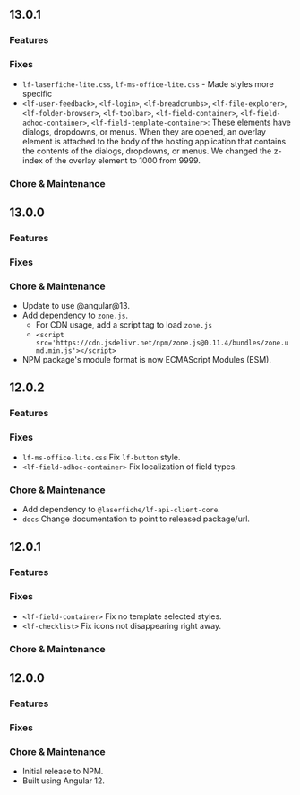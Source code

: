 ## 13.0.1

### Features

### Fixes
- `lf-laserfiche-lite.css`, `lf-ms-office-lite.css` - Made styles more specific
- `<lf-user-feedback>`, `<lf-login>`, `<lf-breadcrumbs>`, `<lf-file-explorer>`, `<lf-folder-browser>`, `<lf-toolbar>`, `<lf-field-container>`, `<lf-field-adhoc-container>`, `<lf-field-template-container>`:
    These elements have dialogs, dropdowns, or menus. When they are opened, an overlay element is attached to the body of the hosting application that contains the contents of the dialogs, dropdowns, or menus. We changed the z-index of the overlay element to 1000 from 9999.

### Chore & Maintenance

## 13.0.0

### Features

### Fixes

### Chore & Maintenance

- Update to use @angular@13.
- Add dependency to `zone.js`.
    - For CDN usage, add a script tag to load `zone.js`
    - `<script src='https://cdn.jsdelivr.net/npm/zone.js@0.11.4/bundles/zone.umd.min.js'></script>`
- NPM package's module format is now ECMAScript Modules (ESM).

## 12.0.2

### Features

### Fixes

- `lf-ms-office-lite.css` Fix `lf-button` style.
- `<lf-field-adhoc-container>` Fix localization of field types.

### Chore & Maintenance

- Add dependency to `@laserfiche/lf-api-client-core`.
- `docs` Change documentation to point to released package/url.

## 12.0.1

### Features

### Fixes

- `<lf-field-container>` Fix no template selected styles.
- `<lf-checklist>` Fix icons not disappearing right away.


### Chore & Maintenance


## 12.0.0

### Features

### Fixes

### Chore & Maintenance

- Initial release to NPM. 
- Built using Angular 12.
